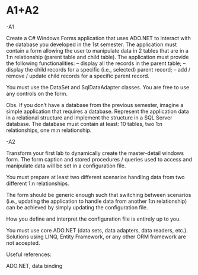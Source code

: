 # A1+A2

-A1

Create a C# Windows Forms application that uses ADO.NET to interact with the database you developed in the 1st semester. The application must contain a form allowing the user to manipulate data in 2 tables that are in a 1:n relationship (parent table and child table). The application must provide the following functionalities:
– display all the records in the parent table;
– display the child records for a specific (i.e., selected) parent record;
– add / remove / update child records for a specific parent record.

You must use the DataSet and SqlDataAdapter classes. You are free to use any controls on the form.

Obs. If you don’t have a database from the previous semester, imagine a simple application that requires a database. Represent the application data in a relational structure and implement the structure in a SQL Server database. The database must contain at least: 10 tables, two 1:n relationships, one m:n relationship.


-A2

Transform your first lab to dynamically create the master-detail windows form. The form caption and stored procedures / queries used to access and manipulate data will be set in a configuration file.

You must prepare at least two different scenarios handling data from two different 1:n relationships.

The form should be generic enough such that switching between scenarios (i.e., updating the application to handle data from another 1:n relationship) can be achieved by simply updating the configuration file.

How you define and interpret the configuration file is entirely up to you.

You must use core ADO.NET (data sets, data adapters, data readers, etc.). Solutions using LINQ, Entity Framework, or any other ORM framework are not accepted.

Useful references:

ADO.NET, data binding
